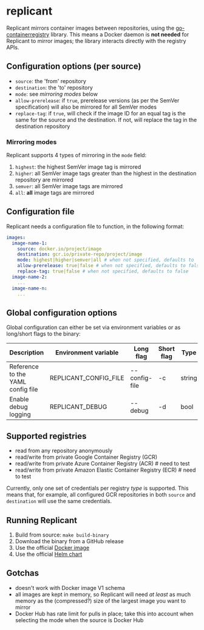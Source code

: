 # replicant
Replicant mirrors container images between repositories, using the [go-containerregistry](https://github.com/google/go-containerregistry) library. This means a Docker daemon is **not needed** for Replicant to mirror images; the library interacts directly with the registry APIs.

## Configuration options (per source)
* `source`: the 'from' repository
* `destination`: the 'to' repository
* `mode`: see *mirroring modes* below
* `allow-prerelease`: if `true`, prerelease versions (as per the SemVer specification) will also be mirrored for all SemVer modes
* `replace-tag`: if `true`, will check if the image ID for an equal tag is the same for the source and the destination. If not, will replace the tag in the destination repository

### Mirroring modes
Replicant supports 4 types of mirroring in the `mode` field:
1) `highest`: the highest SemVer image tag is mirrored
2) `higher`: all SemVer image tags greater than the highest in the destination repository are mirrored
3) `semver`: all SemVer image tags are mirrored
4) `all`: **all** image tags are mirrored

## Configuration file
Replicant needs a configuration file to function, in the following format:
```yaml
images:
  image-name-1:
    source: docker.io/project/image
    destination: gcr.io/private-repo/project/image
    mode: highest|higher|semver|all # when not specified, defaults to `highest`
    allow-prerelease: true|false # when not specified, defaults to false
    replace-tag: true|false # when not specified, defaults to false
  image-name-2:
    ...
  image-name-n:
    ...
```

## Global configuration options
Global configuration can either be set via environment variables or as long/short flags to the binary:

|Description|Environment variable|Long flag|Short flag|Type|Default|
|---|---|---|---|---|---|
|Reference to the YAML config file|REPLICANT_CONFIG_FILE|--config-file|-c|string|/config/replicant.yaml|
|Enable debug logging|REPLICANT_DEBUG|--debug|-d|bool|false|

## Supported registries
* read from any repository anonymously
* read/write from private Google Container Registry (GCR)
* read/write from private Azure Container Registry (ACR) # need to test
* read/write from private Amazon Elastic Container Registry (ECR) # need to test

Currently, only one set of credentials per registry *type* is supported. This means that, for example, all configured GCR repositories in both `source` and `destination` will use the same credentials.

## Running Replicant
1) Build from source: `make build-binary`
2) Download the binary from a GitHub release
3) Use the official [Docker image](https://hub.docker.com/r/tammert/replicant)
4) Use the official [Helm chart](https://github.com/tammert/helm-charts/tree/main/replicant)

## Gotchas
* doesn't work with Docker image V1 schema
* all images are kept in memory, so Replicant will need *at least* as much memory as the (compressed?) size of the largest image you want to mirror
* Docker Hub has rate limit for pulls in place; take this into account when selecting the mode when the source is Docker Hub
